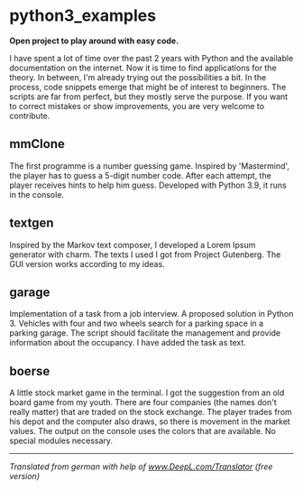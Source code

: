 # python3_examples

**Open project to play around with easy code.**

I have spent a lot of time over the past 2 years with Python and the available documentation on the internet.
Now it is time to find applications for the theory.
In between, I'm already trying out the possibilities a bit. In the process, code snippets emerge that might be of interest to beginners.
The scripts are far from perfect, but they mostly serve the purpose. 
If you want to correct mistakes or show improvements, you are very welcome to contribute.

## mmClone
The first programme is a number guessing game. Inspired by 'Mastermind', the player has to guess a 5-digit number code. After each attempt, the player receives hints to help him guess. Developed with Python 3.9, it runs in the console. 

## textgen
Inspired by the Markov text composer, I developed a Lorem Ipsum generator with charm.
The texts I used I got from Project Gutenberg. The GUI version works according to my ideas. 

## garage
Implementation of a task from a job interview. A proposed solution in Python 3.
Vehicles with four and two wheels search for a parking space in a parking garage. The script should facilitate the management and provide information about the occupancy. I have added the task as text.

## boerse
A little stock market game in the terminal. I got the suggestion from an old board game from my youth.
There are four companies (the names don't really matter) that are traded on the stock exchange. The player trades from his depot and the computer also draws, so there is movement in the market values. The output on the console uses the colors that are available. No special modules necessary.

---


_Translated from german with help of www.DeepL.com/Translator (free version)_
